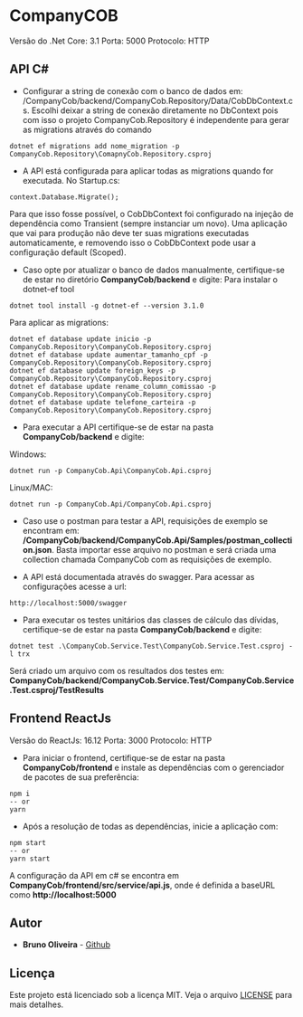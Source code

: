 # CompanyCOB

Versão do .Net Core: 3.1
Porta: 5000
Protocolo: HTTP

## API C#
* Configurar a string de conexão com o banco de dados em: /CompanyCob/backend/CompanyCob.Repository/Data/CobDbContext.cs.
Escolhi deixar a string de conexão diretamente no DbContext pois com isso o projeto CompanyCob.Repository é independente para gerar as migrations através do comando
```
dotnet ef migrations add nome_migration -p CompanyCob.Repository\ComapnyCob.Repository.csproj
```

* A API está configurada para aplicar todas as migrations quando for executada. No Startup.cs:
```
context.Database.Migrate();
```

Para que isso fosse possível, o CobDbContext foi configurado na injeção de dependência como Transient (sempre instanciar um novo).
Uma aplicação que vai para produção não deve ter suas migrations executadas automaticamente, e removendo isso o CobDbContext pode usar a configuração default (Scoped).

* Caso opte por atualizar o banco de dados manualmente, certifique-se de estar no diretório **CompanyCob/backend** e digite:
Para instalar o dotnet-ef tool
```
dotnet tool install -g dotnet-ef --version 3.1.0
```
Para aplicar as migrations:
```
dotnet ef database update inicio -p CompanyCob.Repository\CompanyCob.Repository.csproj
dotnet ef database update aumentar_tamanho_cpf -p CompanyCob.Repository\CompanyCob.Repository.csproj
dotnet ef database update foreign_keys -p CompanyCob.Repository\CompanyCob.Repository.csproj
dotnet ef database update rename_column_comissao -p CompanyCob.Repository\CompanyCob.Repository.csproj
dotnet ef database update telefone_carteira -p CompanyCob.Repository\CompanyCob.Repository.csproj
```

* Para executar a API certifique-se de estar na pasta **CompanyCob/backend** e digite:

Windows:
```
dotnet run -p CompanyCob.Api\CompanyCob.Api.csproj
```
Linux/MAC:
```
dotnet run -p CompanyCob.Api/CompanyCob.Api.csproj
```

* Caso use o postman para testar a API, requisições de exemplo se encontram em: **/CompanyCob/backend/CompanyCob.Api/Samples/postman_collection.json**. Basta importar esse arquivo no postman e será criada uma collection chamada CompanyCob com as requisições de exemplo.

* A API está documentada através do swagger. Para acessar as configurações acesse a url:
```
http://localhost:5000/swagger
```

* Para executar os testes unitários das classes de cálculo das dívidas, certifique-se de estar na pasta **CompanyCob/backend** e digite:
```
dotnet test .\CompanyCob.Service.Test\CompanyCob.Service.Test.csproj -l trx
```
Será criado um arquivo com os resultados dos testes em: **CompanyCob/backend/CompanyCob.Service.Test/CompanyCob.Service.Test.csproj/TestResults**


## Frontend ReactJs

Versão do ReactJs: 16.12
Porta: 3000
Protocolo: HTTP

* Para iniciar o frontend, certifique-se de estar na pasta **CompanyCob/frontend** e instale as dependências com o gerenciador de pacotes de sua preferência:
```
npm i
-- or
yarn
```
* Após a resolução de todas as dependências, inicie a aplicação com:
```
npm start
-- or
yarn start
```
A configuração da API em c# se encontra em **CompanyCob/frontend/src/service/api.js**, onde é definida a baseURL como **http://localhost:5000**

## Autor

* **Bruno Oliveira** - [Github](https://github.com/bruno303)

## Licença

Este projeto está licenciado sob a licença MIT. Veja o arquivo [LICENSE](https://github.com/bruno303/CompanyCob/blob/master/LICENSE) para mais detalhes.